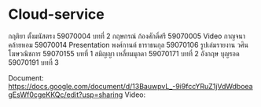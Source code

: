 # Cloud-service
กฤติยา ตั้งมนัสตรง		59070004 บทที่ 2
กฤษกรณ์ ก้องศักดิ์ศรี 		59070005 Video
กาญจนา คล้ายหอม		59070014 Presentation
พงศ์กานต์ ธาราธนกุล 		59070106 รูปเล่มรายงาน
วศิน โฆษวณิชการ 		59070155 บทที่ 1
สมิญญา เหลี่ยมมุกดา 		59070171 บทที่ 2
อังกฤษ บุญรอด 			59070191 บทที่ 3

Document: https://docs.google.com/document/d/13BauwpvL_-9i9fccYRuZ1jVdWdboeagEsWf0cgeKKQc/edit?usp=sharing
Video:
